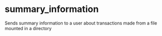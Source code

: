# summary_information
Sends summary information to a user about transactions made from a file mounted in a directory
